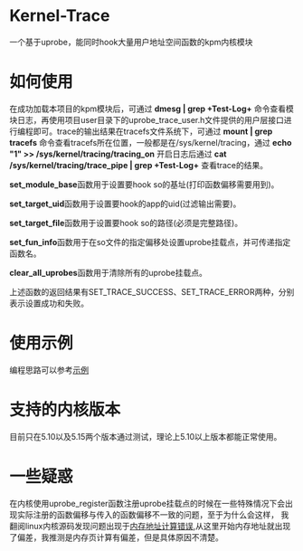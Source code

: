 # Kernel-Trace
一个基于uprobe，能同时hook大量用户地址空间函数的kpm内核模块


# 如何使用
在成功加载本项目的kpm模块后，可通过 **dmesg | grep +Test-Log+** 命令查看模块日志，再使用项目user目录下的uprobe_trace_user.h文件提供的用户层接口进行编程即可。trace的输出结果在tracefs文件系统下，可通过 **mount | grep tracefs** 命令查看tracefs所在位置，一般都是在/sys/kernel/tracing，通过 **echo "1" >> /sys/kernel/tracing/tracing_on** 开启日志后通过 **cat /sys/kernel/tracing/trace_pipe | grep +Test-Log+** 查看trace的结果。

**set_module_base**函数用于设置要hook so的基址(打印函数偏移需要用到)。

**set_target_uid**函数用于设置要hook的app的uid(过滤输出需要)。

**set_target_file**函数用于设置要hook so的路径(必须是完整路径)。

**set_fun_info**函数用于在so文件的指定偏移处设置uprobe挂载点，并可传递指定函数名。

**clear_all_uprobes**函数用于清除所有的uprobe挂载点。

上述函数的返回结果有SET_TRACE_SUCCESS、SET_TRACE_ERROR两种，分别表示设置成功和失败。

# 使用示例
编程思路可以参考[示例](https://github.com/AndroidReverser-Test/Il2cppTraceModule/blob/main/app/src/main/cpp/il2cpp_trace.cpp)

# 支持的内核版本
目前只在5.10以及5.15两个版本通过测试，理论上5.10以上版本都能正常使用。

# 一些疑惑
在内核使用uprobe_register函数注册uprobe挂载点的时候在一些特殊情况下会出现实际注册的函数偏移与传入的函数偏移不一致的问题，至于为什么会这样，
我翻阅linux内核源码发现问题出现于[内存地址计算错误](https://elixir.bootlin.com/linux/v5.15.74/source/kernel/events/uprobes.c#L1004),从这里开始内存地址就出现了偏差，我推测是内存页计算有偏差，但是具体原因不清楚。